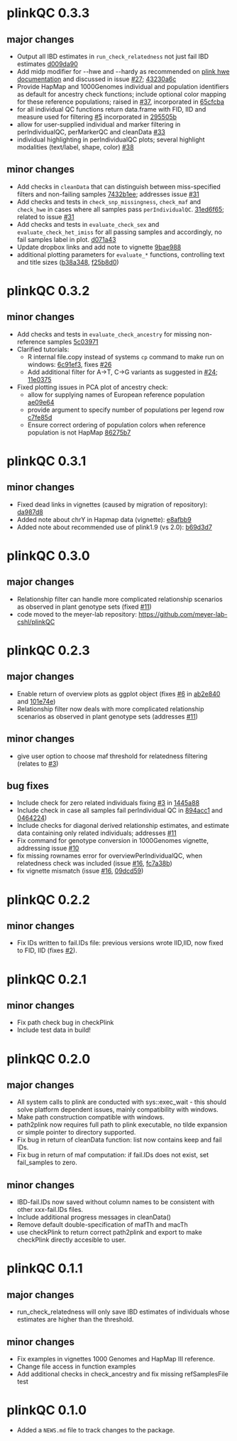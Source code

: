 # plinkQC 0.3.3
## major changes
* Output all IBD estimates in `run_check_relatedness` not just fail IBD
estimates [d009da90](https://github.com/meyer-lab-cshl/plinkQC/commit/d009da90434a83cb4867881e3772b518d17dc2dd)
* Add midp modifier for --hwe and --hardy as recommended on [plink hwe documentation](https://www.cog-genomics.org/plink/1.9/filter#hwe) and discussed in issue [#27](https://github.com/meyer-lab-cshl/plinkQC/issues/27); [43230a6c](https://github.com/meyer-lab-cshl/plinkQC/commit/43230a6ce5f079b46c85b1a7a526213177db1f1b)
* Provide HapMap and 1000Genomes individual and population identifiers as default
for ancestry check functions; include optional color mapping for these reference
populations; raised in [#37](https://github.com/meyer-lab-cshl/plinkQC/issues/37), incorporated in [65cfcba](https://github.com/meyer-lab-cshl/plinkQC/commit/65cfcbaf5b0af3b1d3d4b710a8710331a39e0f6e)
* for all individual QC functions return data.frame with FID, IID and measure
used for filtering [#5](https://github.com/meyer-lab-cshl/plinkQC/issues/5)
incorporated in [295505b](295505bc2d2a6278539e1d078c338bcf3a128338)
* allow for user-supplied individual and marker filtering in perIndividualQC,
perMarkerQC and cleanData [#33](https://github.com/meyer-lab-cshl/plinkQC/issues/33)
* individual highlighting in perIndividualQC plots; several highlight modalities
(text/label, shape, color) [#38](https://github.com/meyer-lab-cshl/plinkQC/issues/38)


## minor changes
* Add checks in `cleanData` that can distinguish between miss-specified filters and non-failing samples [7432b1ee](https://github.com/meyer-lab-cshl/plinkQC/commit/7432b1ee880ad14c7a078f3a0379f7fdcff1684b); addresses issue [#31](https://github.com/meyer-lab-cshl/plinkQC/issues/31) 
* Add checks and tests in `check_snp_missingness`, `check_maf` and `check_hwe` 
in cases where all samples pass `perIndividualQC`.
[31ed6f65](https://github.com/meyer-lab-cshl/plinkQC/commit/31ed6f653902857a0a78ae723e786dd84d240b75); related to issue [#31](https://github.com/meyer-lab-cshl/plinkQC/issues/31) 
* Add checks and tests in `evaluate_check_sex` and `evaluate_check_het_imiss`
for all passing samples and accordingly, no fail samples label in plot.
[d071a43](https://github.com/meyer-lab-cshl/plinkQC/commit/d071a4341b0d4c40220b42f81c412da4d320b8ec)
* Update dropbox links and add note to vignette [9bae988](https://github.com/meyer-lab-cshl/plinkQC/commit/9bae9886dc637569698d883654fcf71486b6634e)
* additional plotting parameters for `evaluate_*` functions, controlling 
text and title sizes ([b38a348](b38a348da0a4dd60860543b2d53c4de1df058a54),
[f25b8d0](f25b8d05bc3462228afb26bb1caec8d829bf7fca))


# plinkQC 0.3.2
## minor changes
* Add checks and tests in `evaluate_check_ancestry` for missing non-reference samples
[5c03971](https://github.com/meyer-lab-cshl/plinkQC/commit/5c03971b92341b5a8cb26a1d5f2e37d637f5cbd7)
* Clarified tutorials:
  * R internal file.copy instead of systems `cp` command to make run on windows: [6c91ef3](https://github.com/meyer-lab-cshl/plinkQC/commit/6c91ef3368f601658967f88bc20db94a28307fce),
  fixes [#26](https://github.com/meyer-lab-cshl/plinkQC/issues/26) 
  * Add additional filter for A->T, C->G variants as suggested in [#24](https://github.com/meyer-lab-cshl/plinkQC/issues/24); [11e0375](https://github.com/meyer-lab-cshl/plinkQC/commit/11e03756852215915310a836d2e73dbcedf12bfc)
* Fixed plotting issues in PCA plot of ancestry check:
  * allow for supplying names of European reference population [ae09e64](https://github.com/meyer-lab-cshl/plinkQC/commit/ae09e64ee2eaeb8337b60b24b126a9c049d6315f)
  * provide argument to specify number of populations per legend row [c7fe85d](https://github.com/meyer-lab-cshl/plinkQC/commit/c7fe85d555c256bf8be3843803ff1cc445f7898f)
  * Ensure correct ordering of population colors when reference population is not HapMap [86275b7](https://github.com/meyer-lab-cshl/plinkQC/commit/86275b7c281835681f38ab16672db61c288cfed9)

# plinkQC 0.3.1
## minor changes

* Fixed dead links in vignettes (caused by migration of repository): [da987d8](https://github.com/meyer-lab-cshl/plinkQC/commit/da987d8f225aa6aca0596b9c4f6a2484b102bdb6)
* Added note about chrY in Hapmap data (vignette): [e8afbb9](https://github.com/meyer-lab-cshl/plinkQC/commit/e8afbb9842ed9421461a8114ac0a00f7955cf0c0)
* Added note about recommended use of plink1.9 (vs 2.0):
[b69d3d7](https://github.com/meyer-lab-cshl/plinkQC/commit/b69d3d71d23e9b161176a635fcb2b5a2b524591f)

# plinkQC 0.3.0
## major changes
* Relationship filter can handle more complicated relationship scenarios as
  observed in plant genotype sets (fixed [#11](https://github.com/meyer-lab-cshl/plinkQC/issues/11))
* code moved to the meyer-lab repository: https://github.com/meyer-lab-cshl/plinkQC

# plinkQC 0.2.3
## major changes
* Enable return of overview plots as ggplot object
  (fixes  [#6](https://github.com/meyer-lab-cshl/plinkQC/issues/6) in [ab2e840](https://github.com/meyer-lab-cshl/plinkQC/commit/ab2e840f0f22ccdeb5317475698aa58e7eecd345) and
  [101e74e](https://github.com/meyer-lab-cshl/plinkQC/commit/101e74e318752b2f8038330245d875f6afd5b57b))
* Relationship filter now deals with more complicated relationship scenarios as
  observed in plant genotype sets (addresses [#11](https://github.com/meyer-lab-cshl/plinkQC/issues/11))

## minor changes
* give user option to choose maf threshold for relatedness filtering (relates to
   [#3](https://github.com/meyer-lab-cshl/plinkQC/issues/3))

## bug fixes
* Include check for zero related individuals fixing  [#3](https://github.com/meyer-lab-cshl/plinkQC/issues/3) in
  [1445a88](https://github.com/meyer-lab-cshl/plinkQC/commit/1445a88d41d985e73ffdd161144229683f8352cd)
* Include check in case all samples fail perIndividual QC in
   [894acc1](https://github.com/meyer-lab-cshl/plinkQC/commit/894acc1fa03dadfe0ad2028888142171bcc641eb) and
   [0464224](https://github.com/meyer-lab-cshl/plinkQC/commit/04642246d18ed4eaac5b9d9a6931d1ecb08308e8))
* Include checks for diagonal derived relationship estimates, and estimate data
  containing only related individuals; addresses  [#11](https://github.com/meyer-lab-cshl/plinkQC/issues/11)
* Fix command for genotype conversion in 1000Genomes vignette, addressing issue
   [#10](https://github.com/meyer-lab-cshl/plinkQC/issues/10)
* fix missing rownames error for overviewPerIndividualQC, when relatedness check
  was included (issue [#16](https://github.com/meyer-lab-cshl/plinkQC/issues/16), [fc7a38b](https://github.com/meyer-lab-cshl/plinkQC/commit/fc7a38b1f2b345d9c6c5d69f5dcf0bc57a857f62))
* fix vignette mismatch (issue [#16](https://github.com/meyer-lab-cshl/plinkQC/issues/16), [09dcd59](https://github.com/meyer-lab-cshl/plinkQC/commit/09dcd59e77178b35747aae81a5c1988712e20de9))

# plinkQC 0.2.2
## minor changes
* Fix IDs written to fail.IDs file: previous versions wrote IID,IID, now fixed
to FID, IID (fixes [#2](https://github.com/meyer-lab-cshl/plinkQC/issues/2)).

# plinkQC 0.2.1
## minor changes
* Fix path check bug in checkPlink
* Include test data in build!

# plinkQC 0.2.0
## major changes
* All system calls to plink are conducted with sys::exec_wait - this should
solve platform dependent issues, mainly compatibility with windows.
* Make path construction compatible with windows.
* path2plink now requires full path to plink executable, no tilde expansion or
simple pointer to directory supported.
* Fix bug in return of cleanData function: list now contains keep and fail IDs.
* Fix bug in return of maf computation: if fail.IDs does not exist, set
  fail_samples to zero.

## minor changes
* IBD-fail.IDs now saved without column names to be consistent with other
xxx-fail.IDs files.
* Include additional progress messages in cleanData()
* Remove default double-specification of mafTh and macTh
* use checkPlink to return correct path2plink and export to make checkPlink
directly accesible to user.


# plinkQC 0.1.1
## major changes
* run_check_relatedness will only save IBD estimates of individuals whose
estimates are higher than the threshold.

## minor changes
* Fix examples in vignettes 1000 Genomes and HapMap III reference.
* Change file access in function examples
* Add additional checks in check_ancestry and fix missing refSamplesFile test


# plinkQC 0.1.0

* Added a `NEWS.md` file to track changes to the package.



